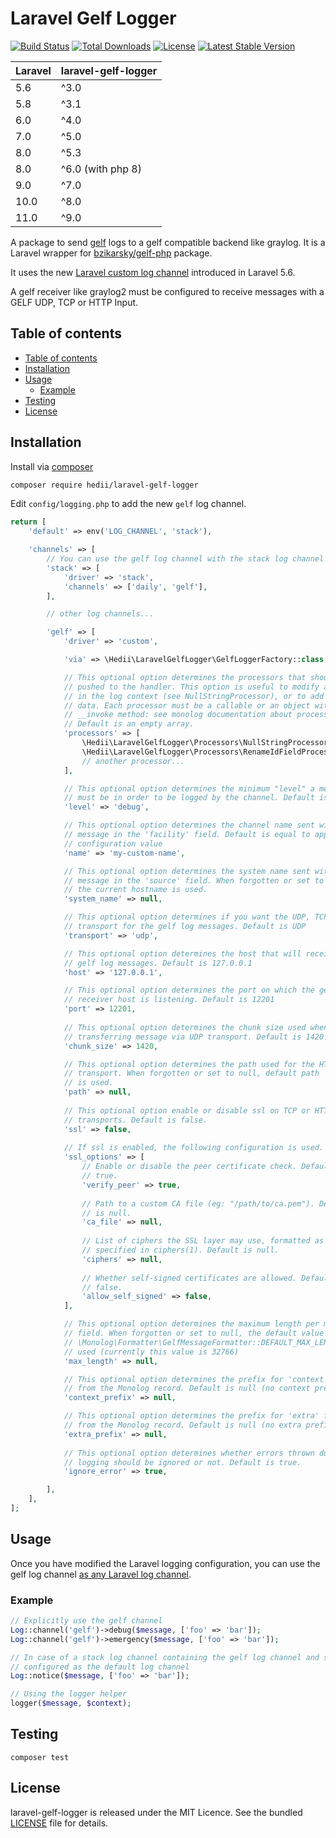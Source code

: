 # Laravel Gelf Logger

[![Build Status](https://github.com/hedii/laravel-gelf-logger/workflows/Tests/badge.svg)](https://github.com/hedii/laravel-gelf-logger/actions)
[![Total Downloads](https://poser.pugx.org/hedii/laravel-gelf-logger/downloads)](//packagist.org/packages/hedii/laravel-gelf-logger)
[![License](https://poser.pugx.org/hedii/laravel-gelf-logger/license)](//packagist.org/packages/hedii/laravel-gelf-logger)
[![Latest Stable Version](https://poser.pugx.org/hedii/laravel-gelf-logger/v)](//packagist.org/packages/hedii/laravel-gelf-logger)

| **Laravel** | **laravel-gelf-logger** |
|-------------|-------------------------|
| 5.6         | ^3.0                    |
| 5.8         | ^3.1                    |
| 6.0         | ^4.0                    |
| 7.0         | ^5.0                    |
| 8.0         | ^5.3                    |
| 8.0         | ^6.0 (with php 8)       |
| 9.0         | ^7.0                    |
| 10.0        | ^8.0                    |
| 11.0        | ^9.0                    |

A package to send [gelf](http://docs.graylog.org/en/2.1/pages/gelf.html) logs to a gelf compatible backend like graylog. It is a Laravel wrapper for [bzikarsky/gelf-php](https://github.com/bzikarsky/gelf-php) package.

It uses the new [Laravel custom log channel](https://laravel.com/docs/master/logging) introduced in Laravel 5.6.

A gelf receiver like graylog2 must be configured to receive messages with a GELF UDP, TCP or HTTP Input.

## Table of contents

- [Table of contents](#table-of-contents)
- [Installation](#installation)
- [Usage](#usage)
  - [Example](#example)
- [Testing](#testing)
- [License](#license)

## Installation

Install via [composer](https://getcomposer.org/doc/00-intro.md)

```sh
composer require hedii/laravel-gelf-logger
```

Edit `config/logging.php` to add the new `gelf` log channel.

```php
return [
    'default' => env('LOG_CHANNEL', 'stack'),

    'channels' => [
        // You can use the gelf log channel with the stack log channel
        'stack' => [
            'driver' => 'stack',
            'channels' => ['daily', 'gelf'],
        ],

        // other log channels...

        'gelf' => [
            'driver' => 'custom',

            'via' => \Hedii\LaravelGelfLogger\GelfLoggerFactory::class,

            // This optional option determines the processors that should be
            // pushed to the handler. This option is useful to modify a field
            // in the log context (see NullStringProcessor), or to add extra
            // data. Each processor must be a callable or an object with an
            // __invoke method: see monolog documentation about processors.
            // Default is an empty array.
            'processors' => [
                \Hedii\LaravelGelfLogger\Processors\NullStringProcessor::class,
                \Hedii\LaravelGelfLogger\Processors\RenameIdFieldProcessor::class,
                // another processor...
            ],

            // This optional option determines the minimum "level" a message
            // must be in order to be logged by the channel. Default is 'debug'
            'level' => 'debug',

            // This optional option determines the channel name sent with the
            // message in the 'facility' field. Default is equal to app.env
            // configuration value
            'name' => 'my-custom-name',

            // This optional option determines the system name sent with the
            // message in the 'source' field. When forgotten or set to null,
            // the current hostname is used.
            'system_name' => null,

            // This optional option determines if you want the UDP, TCP or HTTP
            // transport for the gelf log messages. Default is UDP
            'transport' => 'udp',

            // This optional option determines the host that will receive the
            // gelf log messages. Default is 127.0.0.1
            'host' => '127.0.0.1',

            // This optional option determines the port on which the gelf
            // receiver host is listening. Default is 12201
            'port' => 12201,
            
            // This optional option determines the chunk size used when
            // transferring message via UDP transport. Default is 1420.
            'chunk_size' => 1420,

            // This optional option determines the path used for the HTTP
            // transport. When forgotten or set to null, default path '/gelf'
            // is used.
            'path' => null,
            
            // This optional option enable or disable ssl on TCP or HTTP
            // transports. Default is false.
            'ssl' => false,
            
            // If ssl is enabled, the following configuration is used.
            'ssl_options' => [
                // Enable or disable the peer certificate check. Default is
                // true.
                'verify_peer' => true,
                
                // Path to a custom CA file (eg: "/path/to/ca.pem"). Default
                // is null.
                'ca_file' => null,
                
                // List of ciphers the SSL layer may use, formatted as
                // specified in ciphers(1). Default is null.
                'ciphers' => null,
                
                // Whether self-signed certificates are allowed. Default is
                // false.
                'allow_self_signed' => false,
            ],

            // This optional option determines the maximum length per message
            // field. When forgotten or set to null, the default value of 
            // \Monolog\Formatter\GelfMessageFormatter::DEFAULT_MAX_LENGTH is
            // used (currently this value is 32766)
            'max_length' => null,

            // This optional option determines the prefix for 'context' fields
            // from the Monolog record. Default is null (no context prefix)
            'context_prefix' => null,

            // This optional option determines the prefix for 'extra' fields
            // from the Monolog record. Default is null (no extra prefix)
            'extra_prefix' => null,
            
            // This optional option determines whether errors thrown during
            // logging should be ignored or not. Default is true.
            'ignore_error' => true,

        ],
    ],
];
```

## Usage

Once you have modified the Laravel logging configuration, you can use the gelf log channel [as any Laravel log channel](https://laravel.com/docs/master/logging#writing-log-messages).

### Example

```php
// Explicitly use the gelf channel
Log::channel('gelf')->debug($message, ['foo' => 'bar']);
Log::channel('gelf')->emergency($message, ['foo' => 'bar']);

// In case of a stack log channel containing the gelf log channel and stack
// configured as the default log channel
Log::notice($message, ['foo' => 'bar']);

// Using the logger helper
logger($message, $context);
```

## Testing

```
composer test
```

## License

laravel-gelf-logger is released under the MIT Licence. See the bundled [LICENSE](https://github.com/hedii/laravel-gelf-logger/blob/master/LICENSE.md) file for details.
